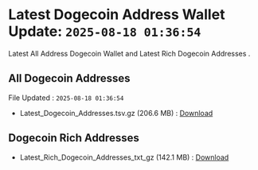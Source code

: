 # Latest Dogecoin Address Wallet Update: `2025-08-18 01:36:54`

Latest All Address Dogecoin Wallet and Latest Rich Dogecoin Addresses .

## All Dogecoin Addresses

File Updated : `2025-08-18 01:36:54`

- Latest_Dogecoin_Addresses.tsv.gz (206.6 MB) : [Download](https://github.com/Pymmdrza/Rich-Address-Wallet/releases/tag/Dogecoin)

## Dogecoin Rich Addresses

- Latest_Rich_Dogecoin_Addresses_txt_gz (142.1 MB) : [Download](https://github.com/Pymmdrza/Rich-Address-Wallet/releases/tag/Dogecoin)
